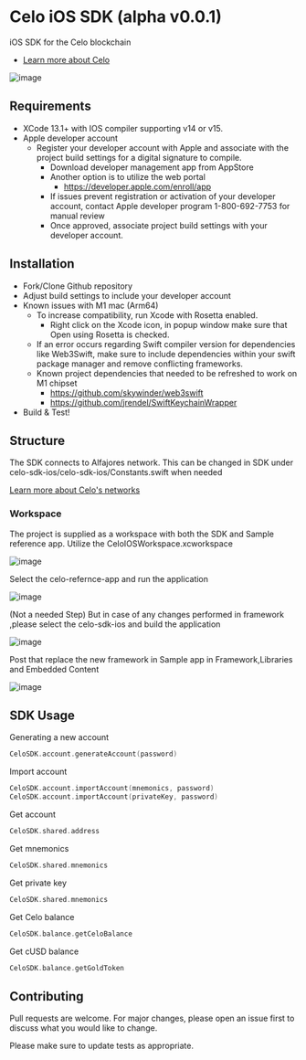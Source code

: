 # Celo iOS SDK (alpha v0.0.1)

iOS SDK for the Celo blockchain

- [Learn more about Celo](https://docs.celo.org/)

![image](https://user-images.githubusercontent.com/2653576/149579694-5f022b1d-c600-4dca-9432-fe697b06d9d0.png)

## Requirements

- XCode 13.1+ with IOS compiler supporting v14 or v15.
- Apple developer account
  - Register your developer account with Apple and associate with the project build settings for a digital signature to compile.
    - Download developer management app from AppStore
    - Another option is to utilize the web portal
      - https://developer.apple.com/enroll/app
     - If issues prevent registration or activation of your developer account, contact Apple developer program 1-800-692-7753 for manual review
    - Once approved, associate project build settings with your developer account.

## Installation

- Fork/Clone Github repository
- Adjust build settings to include your developer account
- Known issues with M1 mac (Arm64)
  - To increase compatibility, run Xcode with Rosetta enabled. 
    - Right click on the Xcode icon, in popup window make sure that Open using Rosetta is checked.
  - If an error occurs regarding Swift compiler version for dependencies like Web3Swift, make sure to include dependencies within your swift package manager and remove conflicting frameworks.
  - Known project dependencies that needed to be refreshed to work on M1 chipset
    - https://github.com/skywinder/web3swift
    - https://github.com/jrendel/SwiftKeychainWrapper 
- Build & Test!

## Structure
The SDK connects to Alfajores network. This can be changed in SDK under celo-sdk-ios/celo-sdk-ios/Constants.swift when needed

[Learn more about Celo's networks](https://docs.celo.org/getting-started/choosing-a-network)

### Workspace
The project is supplied as a workspace with both the SDK and Sample reference app. Utilize the CeloIOSWorkspace.xcworkspace

![image](https://user-images.githubusercontent.com/22989626/144111104-666babae-6239-4dc2-8cf3-771741d4b526.png)

Select the celo-refernce-app and run the application

![image](https://user-images.githubusercontent.com/22989626/144111328-6f4409ca-7d64-494a-9a78-0e2634cbd260.png)

(Not a needed Step) But in case of any changes performed in framework ,please select the celo-sdk-ios and build the application

![image](https://user-images.githubusercontent.com/22989626/144112368-637a9cc8-69da-4a9c-b0cd-7938c703e674.png)

Post that replace the new framework in Sample app in Framework,Libraries and Embedded Content

![image](https://user-images.githubusercontent.com/22989626/144112520-8a50d183-45de-4e65-845a-171257b65aad.png)


## SDK Usage

Generating a new account
```swift
CeloSDK.account.generateAccount(password)
```

Import account
```swift
CeloSDK.account.importAccount(mnemonics, password)
CeloSDK.account.importAccount(privateKey, password)
```
Get account
```swift
CeloSDK.shared.address
```

Get mnemonics
```swift
CeloSDK.shared.mnemonics
```

Get private key
```swift
CeloSDK.shared.mnemonics
```

Get Celo balance
```swift
CeloSDK.balance.getCeloBalance
```

Get cUSD balance
```swift
CeloSDK.balance.getGoldToken
```

## Contributing
Pull requests are welcome. For major changes, please open an issue first to discuss what you would like to change.

Please make sure to update tests as appropriate.
